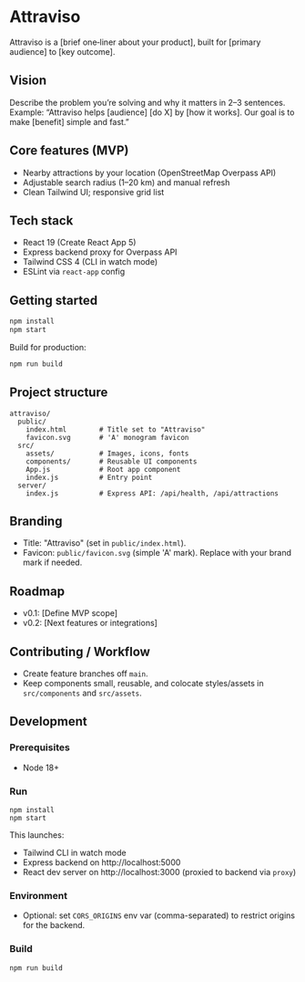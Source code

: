 # Attraviso

Attraviso is a [brief one‑liner about your product], built for [primary audience] to [key outcome].

## Vision
Describe the problem you’re solving and why it matters in 2–3 sentences. Example: “Attraviso helps [audience] [do X] by [how it works]. Our goal is to make [benefit] simple and fast.”

## Core features (MVP)
- Nearby attractions by your location (OpenStreetMap Overpass API)
- Adjustable search radius (1–20 km) and manual refresh
- Clean Tailwind UI; responsive grid list

## Tech stack
- React 19 (Create React App 5)
- Express backend proxy for Overpass API
- Tailwind CSS 4 (CLI in watch mode)
- ESLint via `react-app` config

## Getting started
```bash
npm install
npm start
```

Build for production:
```bash
npm run build
```

## Project structure
```
attraviso/
  public/
    index.html        # Title set to "Attraviso"
    favicon.svg       # 'A' monogram favicon
  src/
    assets/           # Images, icons, fonts
    components/       # Reusable UI components
    App.js            # Root app component
    index.js          # Entry point
  server/
    index.js          # Express API: /api/health, /api/attractions
```

## Branding
- Title: "Attraviso" (set in `public/index.html`).
- Favicon: `public/favicon.svg` (simple 'A' mark). Replace with your brand mark if needed.

## Roadmap
- v0.1: [Define MVP scope]
- v0.2: [Next features or integrations]

## Contributing / Workflow
- Create feature branches off `main`.
- Keep components small, reusable, and colocate styles/assets in `src/components` and `src/assets`.

## Development

### Prerequisites
- Node 18+

### Run
```
npm install
npm start
```
This launches:
- Tailwind CLI in watch mode
- Express backend on http://localhost:5000
- React dev server on http://localhost:3000 (proxied to backend via `proxy`)

### Environment
- Optional: set `CORS_ORIGINS` env var (comma-separated) to restrict origins for the backend.

### Build
```
npm run build
```



